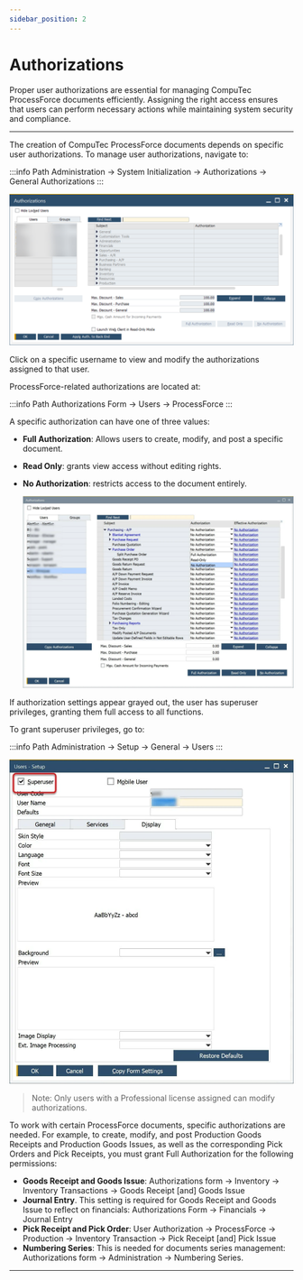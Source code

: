 ```yaml
---
sidebar_position: 2
---
```


# Authorizations

Proper user authorizations are essential for managing CompuTec ProcessForce documents efficiently. Assigning the right access ensures that users can perform necessary actions while maintaining system security and compliance.

---

The creation of CompuTec ProcessForce documents depends on specific user authorizations. To manage user authorizations, navigate to:

:::info Path
    Administration → System Initialization → Authorizations → General Authorizations
:::

![Path](./media/authorizations/authorizations-main.webp)

Click on a specific username to view and modify the authorizations assigned to that user.

ProcessForce-related authorizations are located at:

:::info Path
Authorizations Form → Users → ProcessForce
:::

A specific authorization can have one of three values:

- **Full Authorization**: Allows users to create, modify, and post a specific document.
- **Read Only**: grants view access without editing rights.
- **No Authorization**: restricts access to the document entirely.

    ![Path](./media/authorizations/authorizations-options.webp)

If authorization settings appear grayed out, the user has superuser privileges, granting them full access to all functions.

To grant superuser privileges, go to:

:::info Path
    Administration → Setup → General → Users
:::

![Superuser](./media/authorizations/super-user.webp)

>Note: Only users with a Professional license assigned can modify authorizations.

To work with certain ProcessForce documents, specific authorizations are needed. For example, to create, modify, and post Production Goods Receipts and Production Goods Issues, as well as the corresponding Pick Orders and Pick Receipts, you must grant Full Authorization for the following permissions:

- **Goods Receipt and Goods Issue**: Authorizations form → Inventory → Inventory Transactions → Goods Receipt [and] Goods Issue
- **Journal Entry**. This setting is required for Goods Receipt and Goods Issue to reflect on financials: Authorizations Form → Financials → Journal Entry
- **Pick Receipt and Pick Order**: User Authorization → ProcessForce → Production → Inventory Transaction → Pick Receipt [and] Pick Issue
- **Numbering Series**: This is needed for documents series management: Authorizations form → Administration → Numbering Series.

---
